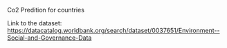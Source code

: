 Co2 Predition for countries

Link to the dataset: https://datacatalog.worldbank.org/search/dataset/0037651/Environment--Social-and-Governance-Data
